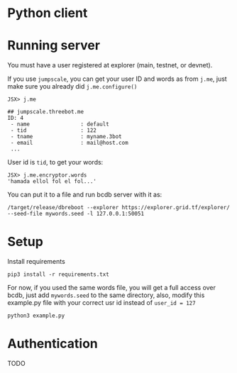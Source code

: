 # Python client

# Running server

You must have a user registered at explorer (main, testnet, or devnet).

If you use `jumpscale`, you can get your user ID and words as from `j.me`, just make sure you already did `j.me.configure()`


```
JSX> j.me

## jumpscale.threebot.me
ID: 4
 - name                : default
 - tid                 : 122
 - tname               : myname.3bot
 - email               : mail@host.com
 ...
```

User id is `tid`, to get your words:

```
JSX> j.me.encryptor.words
'hamada ellol fol el fol...'
```

You can put it to a file and run bcdb server with it as:

```
/target/release/dbreboot --explorer https://explorer.grid.tf/explorer/ --seed-file mywords.seed -l 127.0.0.1:50051
```



# Setup

Install requirements

```
pip3 install -r requirements.txt
```

For now, if you used the same words file, you will get a full access over bcdb, just add `mywords.seed` to the same directory, also, modify this example.py file with your correct usr id instead of `user_id = 127`

```
python3 example.py
```


# Authentication

TODO
